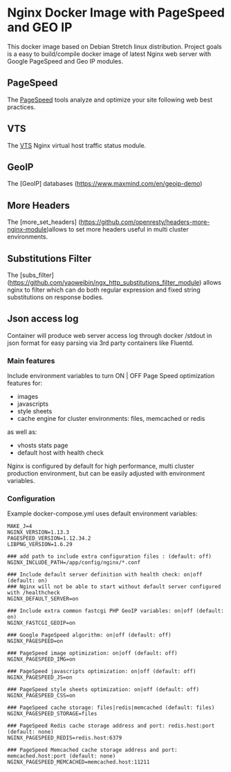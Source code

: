 # Nginx Docker Image with PageSpeed and GEO IP
 
This docker image based on Debian Stretch linux distribution. 
Project goals is a easy to build/compile docker image of latest Nginx web server with Google PageSpeed and Geo IP modules.

## PageSpeed
The [PageSpeed](https://developers.google.com/speed/pagespeed/) tools analyze and optimize your site following web best practices.

## VTS
The [VTS](https://github.com/vozlt/nginx-module-vts) Nginx virtual host traffic status module.

## GeoIP
The [GeoIP] databases (https://www.maxmind.com/en/geoip-demo)

## More Headers
The [more_set_headers] (https://github.com/openresty/headers-more-nginx-module)allows to set more headers useful in multi cluster environments.

## Substitutions Filter
The [subs_filter] (https://github.com/yaoweibin/ngx_http_substitutions_filter_module) allows nginx to filter which can do both regular expression and fixed string substitutions on response bodies.

## Json access log
Container will produce web server access log through docker /stdout in json format for easy parsing via 3rd party containers like Fluentd.

### Main features

Include environment variables to turn ON | OFF Page Speed optimization features for:

- images
- javascripts
- style sheets
- cache engine for cluster environments: files, memcached or redis

as well as: 

- vhosts stats page
- default host with health check

Nginx is configured by default for high performance, multi cluster production environment, but can be easily adjusted with environment variables.

### Configuration

Example docker-compose.yml uses default environment variables:

```env
MAKE_J=4
NGINX_VERSION=1.13.3
PAGESPEED_VERSION=1.12.34.2
LIBPNG_VERSION=1.6.29

### add path to include extra configuration files : (default: off)
NGINX_INCLUDE_PATH=/app/config/nginx/*.conf

### Include default server definition with health check: on|off (default: on)
### Nginx will not be able to start without default server configured with /healthcheck
NGINX_DEFAULT_SERVER=on

### Include extra common fastcgi PHP GeoIP variables: on|off (default: on)
NGINX_FASTCGI_GEOIP=on

### Google PageSpeed algorithm: on|off (default: off)
NGINX_PAGESPEED=on

### PageSpeed image optimization: on|off (default: off)
NGINX_PAGESPEED_IMG=on

### PageSpeed javascripts optimization: on|off (default: off)
NGINX_PAGESPEED_JS=on

### PageSpeed style sheets optimization: on|off (default: off)
NGINX_PAGESPEED_CSS=on

### PageSpeed cache storage: files|redis|memcached (default: files)
NGINX_PAGESPEED_STORAGE=files

### PageSpeed Redis cache storage address and port: redis.host:port (default: none)
NGINX_PAGESPEED_REDIS=redis.host:6379

### PageSpeed Memcached cache storage address and port: memcached.host:port (default: none)
NGINX_PAGESPEED_MEMCACHED=memcached.host:11211
```

